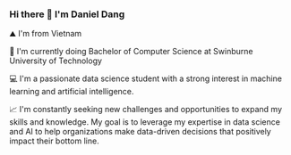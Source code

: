 ### Hi there 👋 I'm Daniel Dang

⛰️ I'm from Vietnam

🏫 I'm currently doing Bachelor of Computer Science at Swinburne University of Technology

💻 I'm a passionate data science student with a strong interest in machine learning and artificial intelligence. 

📈 I'm constantly seeking new challenges and opportunities to expand my skills and knowledge. My goal is to leverage my expertise in data science and AI to help organizations make data-driven decisions that positively impact their bottom line.
